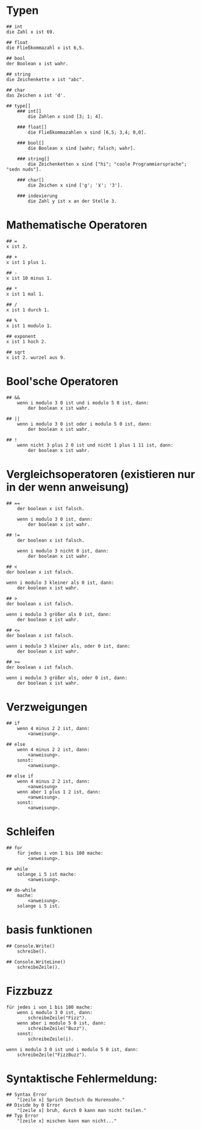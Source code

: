# Typen
    ## int
    die Zahl x ist 69.

    ## float
    die Fließkommazahl x ist 6,5.

    ## bool
    der Boolean x ist wahr.

    ## string
    die Zeichenkette x ist "abc".

    ## char
    das Zeichen x ist 'd'.

    ## type[]
        ### int[]
            die Zahlen x sind [3; 1; 4].

        ### float[]
            die Fließkommazahlen x sind [6,5; 3,4; 0,0].

        ### bool[]
            die Boolean x sind [wahr; falsch; wahr].

        ### string[]
            die Zeichenketten x sind ["hi"; "coole Programmiersprache"; "sedn nuds"].
        
        ### char[]
            die Zeichen x sind ['g'; '⊻'; '3'].

        ### indexierung
            die Zahl y ist x an der Stelle 3.

# Mathematische Operatoren
    ## =
    x ist 2.

    ## +
    x ist 1 plus 1.

    ## -
    x ist 10 minus 1.

    ## *
    x ist 1 mal 1.

    ## /
    x ist 1 durch 1.

    ## %
    x ist 1 modulo 1.

    ## exponent
    x ist 1 hoch 2.

    ## sqrt
    x ist 2. wurzel aus 9.

# Bool'sche Operatoren
    ## &&
        wenn i modulo 3 0 ist und i modulo 5 0 ist, dann:
            der boolean x ist wahr.

    ## ||
        wenn i modulo 3 0 ist oder i modulo 5 0 ist, dann:
            der boolean x ist wahr.

    ## !
        wenn nicht 3 plus 2 0 ist und nicht 1 plus 1 11 ist, dann:
            der boolean x ist wahr.

# Vergleichsoperatoren (existieren nur in der wenn anweisung)
    ## ==
        der boolean x ist falsch.

        wenn i modulo 3 0 ist, dann:
            der boolean x ist wahr.

    ## !=
        der boolean x ist falsch.

        wenn i modulo 3 nicht 0 ist, dann:
            der boolean x ist wahr.

    ## <
    der boolean x ist falsch.

    wenn i modulo 3 kleiner als 0 ist, dann:
        der boolean x ist wahr.

    ## >
    der boolean x ist falsch.

    wenn i modulo 3 größer als 0 ist, dann:
        der boolean x ist wahr.

    ## <=
    der boolean x ist falsch.

    wenn i modulo 3 kleiner als, oder 0 ist, dann:
        der boolean x ist wahr.

    ## >=
    der boolean x ist falsch.

    wenn i modulo 3 größer als, oder 0 ist, dann:
        der boolean x ist wahr.

# Verzweigungen
    ## if
        wenn 4 minus 2 2 ist, dann:
            <anweisung>.
    
    ## else
        wenn 4 minus 2 2 ist, dann:
            <anweisung>.
        sonst:
            <anweisung>.

    ## else if
        wenn 4 minus 2 2 ist, dann:
            <anweisung>
        wenn aber 1 plus 1 2 ist, dann:
            <anweisung>.
        sonst:
            <anweisung>.

# Schleifen
    ## for
        für jedes i von 1 bis 100 mache:
            <anweisung>.

    ## while
        solange i 5 ist mache:
            <anweisung>.

    ## do-while
        mache:
            <anweisung>.
        solange i 5 ist.

# basis funktionen
    ## Console.Write()
        schreibe().

    ## Console.WriteLine()
        schreibeZeile().

# Fizzbuzz
    für jedes i von 1 bis 100 mache:
        wenn i modulo 3 0 ist, dann:
            schreibeZeile("Fizz").
        wenn aber i modulo 5 0 ist, dann:
            schreibeZeile("Buzz").
        sonst:
            schreibeZeile(i).

    wenn i modulo 3 0 ist und i modulo 5 0 ist, dann:
        schreibeZeile("FizzBuzz").

# Syntaktische Fehlermeldung:
    ## Syntax Error
        "[zeile x] Sprich Deutsch du Hurensohn."
    ## Divide by 0 Error
        "[zeile x] bruh, durch 0 kann man nicht teilen."
    ## Typ Error
        "[zeile x] mischen kann man nicht..."
